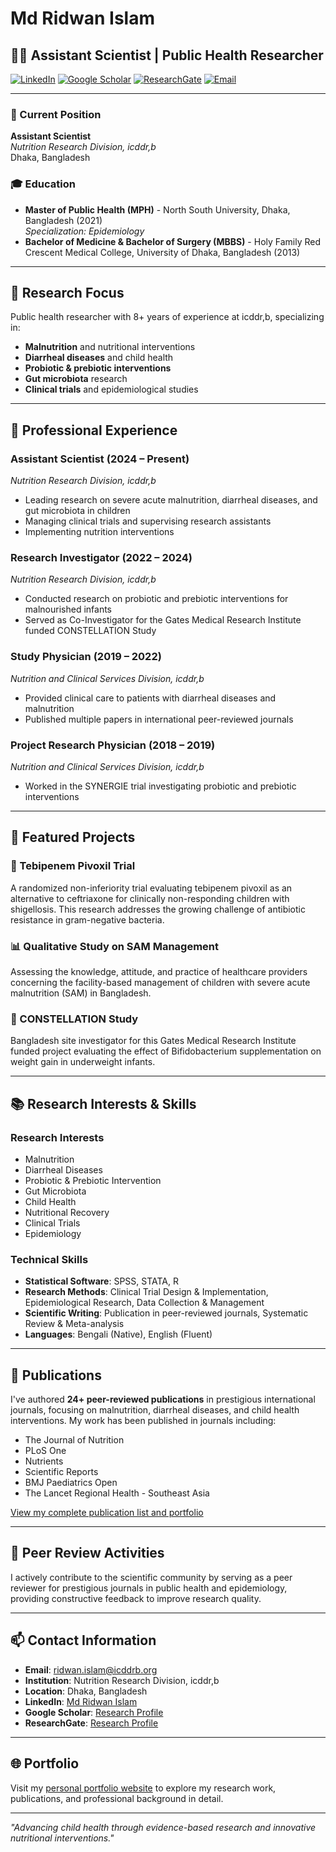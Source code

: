 # Md Ridwan Islam

## 👨‍🔬 Assistant Scientist | Public Health Researcher

[![LinkedIn](https://img.shields.io/badge/LinkedIn-Connect-blue)](https://www.linkedin.com/in/md-ridwan-islam-b70b29b0/)
[![Google Scholar](https://img.shields.io/badge/Google_Scholar-Profile-green)](https://scholar.google.com/citations?user=lRWPhiMAAAAJ&hl=en)
[![ResearchGate](https://img.shields.io/badge/ResearchGate-Profile-blue)](https://www.researchgate.net/profile/Md-Islam-627)
[![Email](https://img.shields.io/badge/Email-Contact-red)](mailto:ridwan.islam@icddrb.org)

---

### 🏥 Current Position
**Assistant Scientist**  
*Nutrition Research Division, icddr,b*  
Dhaka, Bangladesh

### 🎓 Education
- **Master of Public Health (MPH)** - North South University, Dhaka, Bangladesh (2021)  
  *Specialization: Epidemiology*
- **Bachelor of Medicine & Bachelor of Surgery (MBBS)** - Holy Family Red Crescent Medical College, University of Dhaka, Bangladesh (2013)

---

## 🔬 Research Focus

Public health researcher with 8+ years of experience at icddr,b, specializing in:
- **Malnutrition** and nutritional interventions
- **Diarrheal diseases** and child health
- **Probiotic & prebiotic interventions**
- **Gut microbiota** research
- **Clinical trials** and epidemiological studies

---

## 💼 Professional Experience

### Assistant Scientist (2024 – Present)
*Nutrition Research Division, icddr,b*
- Leading research on severe acute malnutrition, diarrheal diseases, and gut microbiota in children
- Managing clinical trials and supervising research assistants
- Implementing nutrition interventions

### Research Investigator (2022 – 2024)
*Nutrition Research Division, icddr,b*
- Conducted research on probiotic and prebiotic interventions for malnourished infants
- Served as Co-Investigator for the Gates Medical Research Institute funded CONSTELLATION Study

### Study Physician (2019 – 2022)
*Nutrition and Clinical Services Division, icddr,b*
- Provided clinical care to patients with diarrheal diseases and malnutrition
- Published multiple papers in international peer-reviewed journals

### Project Research Physician (2018 – 2019)
*Nutrition and Clinical Services Division, icddr,b*
- Worked in the SYNERGIE trial investigating probiotic and prebiotic interventions

---

## 🚀 Featured Projects

### 🔬 Tebipenem Pivoxil Trial
A randomized non-inferiority trial evaluating tebipenem pivoxil as an alternative to ceftriaxone for clinically non-responding children with shigellosis. This research addresses the growing challenge of antibiotic resistance in gram-negative bacteria.

### 📊 Qualitative Study on SAM Management
Assessing the knowledge, attitude, and practice of healthcare providers concerning the facility-based management of children with severe acute malnutrition (SAM) in Bangladesh.

### 🌟 CONSTELLATION Study
Bangladesh site investigator for this Gates Medical Research Institute funded project evaluating the effect of Bifidobacterium supplementation on weight gain in underweight infants.

---

## 📚 Research Interests & Skills

### Research Interests
- Malnutrition
- Diarrheal Diseases
- Probiotic & Prebiotic Intervention
- Gut Microbiota
- Child Health
- Nutritional Recovery
- Clinical Trials
- Epidemiology

### Technical Skills
- **Statistical Software**: SPSS, STATA, R
- **Research Methods**: Clinical Trial Design & Implementation, Epidemiological Research, Data Collection & Management
- **Scientific Writing**: Publication in peer-reviewed journals, Systematic Review & Meta-analysis
- **Languages**: Bengali (Native), English (Fluent)

---

## 📖 Publications

I've authored **24+ peer-reviewed publications** in prestigious international journals, focusing on malnutrition, diarrheal diseases, and child health interventions. My work has been published in journals including:

- The Journal of Nutrition
- PLoS One
- Nutrients
- Scientific Reports
- BMJ Paediatrics Open
- The Lancet Regional Health - Southeast Asia

[View my complete publication list and portfolio](https://reza4u.github.io/ridwan-portfolio/)

---

## 🤝 Peer Review Activities

I actively contribute to the scientific community by serving as a peer reviewer for prestigious journals in public health and epidemiology, providing constructive feedback to improve research quality.

---

## 📫 Contact Information

- **Email**: ridwan.islam@icddrb.org
- **Institution**: Nutrition Research Division, icddr,b
- **Location**: Dhaka, Bangladesh
- **LinkedIn**: [Md Ridwan Islam](https://www.linkedin.com/in/md-ridwan-islam-b70b29b0/)
- **Google Scholar**: [Research Profile](https://scholar.google.com/citations?user=lRWPhiMAAAAJ&hl=en)
- **ResearchGate**: [Research Profile](https://www.researchgate.net/profile/Md-Islam-627)

---

## 🌐 Portfolio

Visit my [personal portfolio website](https://reza4u.github.io/ridwan-portfolio/) to explore my research work, publications, and professional background in detail.

---

*"Advancing child health through evidence-based research and innovative nutritional interventions."*